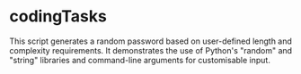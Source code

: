 # codingTasks
This script generates a random password based on user-defined length and complexity requirements. It demonstrates the use of Python's "random" and "string" libraries and command-line arguments for customisable input.
